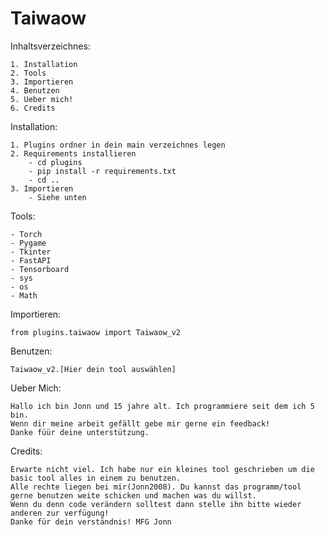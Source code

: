 # Taiwaow

Inhaltsverzeichnes:

    1. Installation
    2. Tools
    3. Importieren
    4. Benutzen
    5. Ueber mich!
    6. Credits



Installation:

    1. Plugins ordner in dein main verzeichnes legen
    2. Requirements installieren
        - cd plugins
        - pip install -r requirements.txt
        - cd ..
    3. Importieren
        - Siehe unten



Tools:

    - Torch
    - Pygame
    - Tkinter
    - FastAPI
    - Tensorboard
    - sys
    - os
    - Math



Importieren:

    from plugins.taiwaow import Taiwaow_v2

Benutzen:

    Taiwaow_v2.[Hier dein tool auswählen]




Ueber Mich:

    Hallo ich bin Jonn und 15 jahre alt. Ich programmiere seit dem ich 5 bin.
    Wenn dir meine arbeit gefällt gebe mir gerne ein feedback!
    Danke füür deine unterstützung.


Credits:

    Erwarte nicht viel. Ich habe nur ein kleines tool geschrieben um die basic tool alles in einem zu benutzen.
    Alle rechte liegen bei mir(Jonn2008). Du kannst das programm/tool gerne benutzen weite schicken und machen was du willst.
    Wenn du denn code verändern solltest dann stelle ihn bitte wieder anderen zur verfügung!
    Danke für dein verständnis! MFG Jonn
